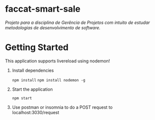 # faccat-smart-sale

*Projeto para a disciplina de Gerência de Projetos com intuito de estudar metodologias de desenvolvimento de software.*

# Getting Started

This application supports livereload using nodemon!

1. Install dependencies
    
    `npm install`
    `npm install nodemon -g`
2. Start the application 
    
    `npm start`

3. Use postman or insomnia to do a POST request to localhost:3030/request